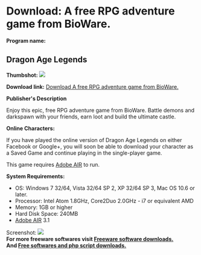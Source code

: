 # Download: A free RPG adventure game from BioWare.

**Program name:**

## Dragon Age Legends

  
**Thumbshot:** ![](http://www.freewarefiles.com/screenshot/dragonagelegends_md.jpg)   
  
**Download link:** [Download A free RPG adventure game from BioWare.](http://freesoftwares.boysofts.com/Dragon-Age-Legends_program_77524.html)  
  


**Publisher's Description**  
  


Enjoy this epic, free RPG adventure game from BioWare. Battle demons and darkspawn with your friends, earn loot and build the ultimate castle. 

**Online Characters:**

If you have played the online version of Dragon Age Legends on either Facebook or Google+, you will soon be able to download your character as a Saved Game and continue playing in the single-player game. 

This game requires [Adobe AIR](http://get.adobe.com/air/) to run.

**System Requirements:**

  * OS: Windows 7 32/64, Vista 32/64 SP 2, XP 32/64 SP 3, Mac OS 10.6 or later. 
  * Processor: Intel Atom 1.8GHz, Core2Duo 2.0GHz - i7 or equivalent AMD 
  * Memory: 1GB or higher 
  * Hard Disk Space: 240MB 
  * [Adobe AIR](http://get.adobe.com/air/) 3.1 

  
  
Screenshot: ![](http://www.freewarefiles.com/screenshot/dragonagelegends.jpg)   
**For more freeware softwares visit [Freeware software downloads.](http://freesoftwares.boysofts.com/)**   
**And [Free softwares and php script downloads.](http://www.boysofts.com/)**
